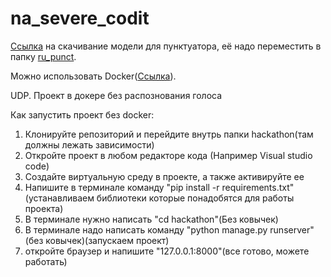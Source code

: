 # na_severe_codit

[Ссылка](https://drive.google.com/file/d/1x1lyyLGr3OBnEDiehikiudvJsWOxZ5I5/view?usp=drive_link) на скачивание модели для пунктуатора, её надо переместить в папку [ru_punct](/hackathon/ru_punct).

Можно использовать Docker([Ссылка](https://hub.docker.com/repository/docker/alexxx1xx/nasevcode/general)).

UDP. Проект в докере без распознования голоса

Как запустить проект без docker:
1) Клонируйте репозиторий и перейдите внутрь папки hackathon(там должны лежать зависимости)
2) Откройте проект в любом редакторе кода (Например Visual studio code)
3) Создайте виртуальную среду в проекте, а также активируйте ее
4) Напишите в терминале команду "pip install -r requirements.txt"(устанавливаем библиотеки которые понадобятся для работы проекта)
5) В терминале нужно написать "cd hackathon"(Без ковычек)
6) В терминале надо написать команду "python manage.py runserver"(без ковычек)(запускаем проект)
7) откройте браузер и напишите "127.0.0.1:8000"(все готово, можете работать)
